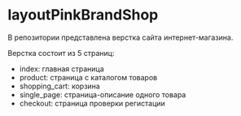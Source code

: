 # layoutPinkBrandShop

В репозитории представлена верстка сайта интернет-магазина.

Верстка состоит из 5 страниц:
- index: главная страница
- product: страница с каталогом товаров
- shopping_cart: корзина
- single_page: страница-описание одного товара 
- checkout: страница проверки регистации


